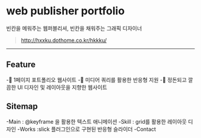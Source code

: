 # web publisher portfolio 
빈칸을 메워주는 웹퍼블리셔, 빈칸을 채워주는 그래픽 디자이너
> http://hxxku.dothome.co.kr/hkkku/
*** 

## Feature

-🌠 1페이지 포트폴리오 웹사이트
-🌠 미디어 쿼리를 활용한 반응형 지원
-🌠 정돈되고 깔끔한 UI 디자인 및 레이아웃을 지향한 웹사이트


## Sitemap 

-Main : @keyframe 을 활용한 텍스트 애니메이션 
-Skill : grid를 활용한 레이아웃 디자인
-Works :slick 플러그인으로 구현된 반응형 슬라이더
-Contact 

